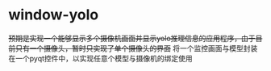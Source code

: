 # window-yolo
~~预期是实现一个能够显示多个摄像机画面并显示yolo推理信息的应用程序，由于目前只有一个摄像头，暂时只实现了单个摄像头的界面~~
将一个监控画面与模型封装在一个pyqt控件中，以实现任意个模型与摄像机的绑定使用